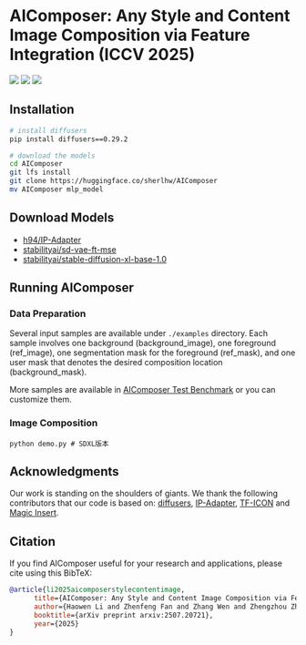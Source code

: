 # AIComposer: Any Style and Content Image Composition via Feature Integration (ICCV 2025)

<a href='https://arxiv.org/abs/2507.20721'><img src='https://img.shields.io/badge/Technique-Report-red'></a> 
<a href='https://huggingface.co/sherlhw/AIComposer'><img src='https://img.shields.io/badge/%F0%9F%A4%97%20Hugging%20Face-Model-green'></a>
<a href='https://huggingface.co/datasets/sherlhw/AIComposer-benchmark'><img src='https://img.shields.io/badge/%F0%9F%A4%97%20Hugging%20Face-Dataset-blue'></a>


## Installation

```bash
# install diffusers
pip install diffusers==0.29.2

# download the models
cd AIComposer
git lfs install
git clone https://huggingface.co/sherlhw/AIComposer
mv AIComposer mlp_model
```

## Download Models

- [h94/IP-Adapter](https://huggingface.co/h94/IP-Adapter)
- [stabilityai/sd-vae-ft-mse](https://huggingface.co/stabilityai/sd-vae-ft-mse)
- [stabilityai/stable-diffusion-xl-base-1.0](https://huggingface.co/stabilityai/stable-diffusion-xl-base-1.0)

## Running AIComposer

### Data Preparation

Several input samples are available under `./examples` directory. Each sample involves one background (background_image), one foreground (ref_image), one segmentation mask for the foreground (ref_mask), and one user mask that denotes the desired composition location (background_mask). 

More samples are available in [AIComposer Test Benchmark](https://huggingface.co/datasets/sherlhw/AIComposer-benchmark) or you can customize them. 


### Image Composition

```
python demo.py # SDXL版本
```


## Acknowledgments
Our work is standing on the shoulders of giants. We thank the following contributors that our code is based on: [diffusers](https://github.com/huggingface/diffusers), [IP-Adapter](https://github.com/tencent-ailab/IP-Adapter), [TF-ICON](https://github.com/Shilin-LU/TF-ICON/) and [Magic Insert](https://magicinsert.github.io/?ref=aiartweekly).


## Citation
If you find AIComposer useful for your research and applications, please cite using this BibTeX:
```bibtex
@article{li2025aicomposerstylecontentimage,
      title={AIComposer: Any Style and Content Image Composition via Feature Integration}, 
      author={Haowen Li and Zhenfeng Fan and Zhang Wen and Zhengzhou Zhu and Yunjin Li},
      booktitle={arXiv preprint arxiv:2507.20721},
      year={2025}
}
```